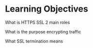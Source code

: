 # Learning Objectives

What is HTTPS SSL 2 main roles

What is the purpose encrypting traffic

What SSL termination means
